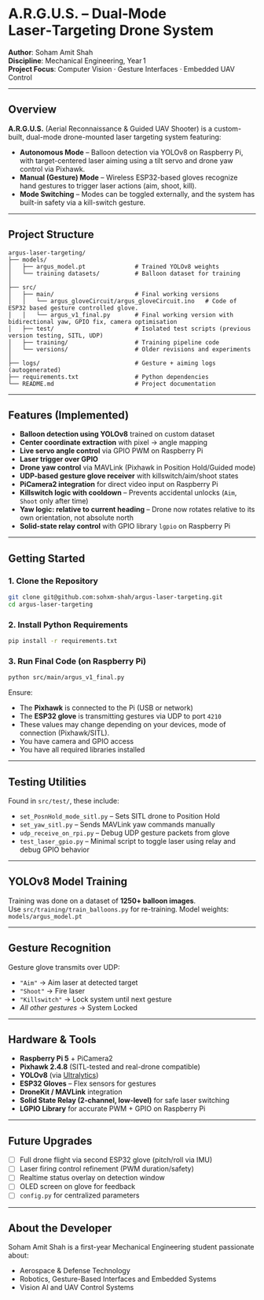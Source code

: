 # A.R.G.U.S. – Dual‑Mode Laser‑Targeting Drone System

**Author**: Soham Amit Shah  
**Discipline**: Mechanical Engineering, Year 1  
**Project Focus**: Computer Vision · Gesture Interfaces · Embedded UAV Control

---

## Overview

**A.R.G.U.S.** (Aerial Reconnaissance & Guided UAV Shooter) is a custom-built, dual-mode drone-mounted laser targeting system featuring:

- **Autonomous Mode** – Balloon detection via YOLOv8 on Raspberry Pi, with target-centered laser aiming using a tilt servo and drone yaw control via Pixhawk.
- **Manual (Gesture) Mode** – Wireless ESP32-based gloves recognize hand gestures to trigger laser actions (aim, shoot, kill).
- **Mode Switching** – Modes can be toggled externally, and the system has built-in safety via a kill-switch gesture.

---

## Project Structure

```
argus-laser-targeting/
├── models/
│   ├── argus_model.pt              # Trained YOLOv8 weights
│   └── training datasets/          # Balloon dataset for training
│
├── src/
│   ├── main/                       # Final working versions
│   │   └── argus_gloveCircuit/argus_gloveCircuit.ino   # Code of ESP32 based gesture controlled glove.
│   │   └── argus_v1_final.py       # Final working version with bidirectional yaw, GPIO fix, camera optimisation
│   ├── test/                       # Isolated test scripts (previous version testing, SITL, UDP)
│   ├── training/                   # Training pipeline code
│   └── versions/                   # Older revisions and experiments
│
├── logs/                           # Gesture + aiming logs (autogenerated)
├── requirements.txt                # Python dependencies
└── README.md                       # Project documentation
```

---

## Features (Implemented)

- **Balloon detection using YOLOv8** trained on custom dataset
- **Center coordinate extraction** with pixel → angle mapping
- **Live servo angle control** via GPIO PWM on Raspberry Pi
- **Laser trigger over GPIO**
- **Drone yaw control** via MAVLink (Pixhawk in Position Hold/Guided mode)
- **UDP-based gesture glove receiver** with killswitch/aim/shoot states
- **PiCamera2 integration** for direct video input on Raspberry Pi
- **Killswitch logic with cooldown** – Prevents accidental unlocks (`Aim`, `Shoot` only after time)
- **Yaw logic: relative to current heading** – Drone now rotates relative to its own orientation, not absolute north  
- **Solid-state relay control** with GPIO library `lgpio` on Raspberry Pi

---

## Getting Started

### 1. Clone the Repository
```bash
git clone git@github.com:sohxm-shah/argus-laser-targeting.git
cd argus-laser-targeting
```

### 2. Install Python Requirements
```bash
pip install -r requirements.txt
```

### 3. Run Final Code (on Raspberry Pi)
```bash
python src/main/argus_v1_final.py
```

Ensure:
- The **Pixhawk** is connected to the Pi (USB or network)
- The **ESP32 glove** is transmitting gestures via UDP to port `4210`
- These values may change depending on your devices, mode of connection (Pixhawk/SITL).
- You have camera and GPIO access
- You have all required libraries installed

---

## Testing Utilities

Found in `src/test/`, these include:
- `set_PosnHold_mode_sitl.py` – Sets SITL drone to Position Hold
- `set_yaw_sitl.py` – Sends MAVLink yaw commands manually
- `udp_receive_on_rpi.py` – Debug UDP gesture packets from glove
- `test_laser_gpio.py` – Minimal script to toggle laser using relay and debug GPIO behavior

---

## YOLOv8 Model Training

Training was done on a dataset of **1250+ balloon images**.  
Use `src/training/train_balloons.py` for re-training. Model weights: `models/argus_model.pt`

---

## Gesture Recognition

Gesture glove transmits over UDP:
- `"Aim"` → Aim laser at detected target
- `"Shoot"` → Fire laser
- `"Killswitch"` → Lock system until next gesture
- *All other gestures* → System Locked

---

## Hardware & Tools

- **Raspberry Pi 5** + PiCamera2
- **Pixhawk 2.4.8** (SITL-tested and real-drone compatible)
- **YOLOv8** (via [Ultralytics](https://github.com/ultralytics/ultralytics))
- **ESP32 Gloves** – Flex sensors for gestures
- **DroneKit / MAVLink** integration
- **Solid State Relay (2-channel, low-level)** for safe laser switching
- **LGPIO Library** for accurate PWM + GPIO on Raspberry Pi

---

## Future Upgrades

- [ ] Full drone flight via second ESP32 glove (pitch/roll via IMU)
- [ ] Laser firing control refinement (PWM duration/safety)
- [ ] Realtime status overlay on detection window
- [ ] OLED screen on glove for feedback
- [ ] `config.py` for centralized parameters

---

## About the Developer

Soham Amit Shah is a first-year Mechanical Engineering student passionate about:
- Aerospace & Defense Technology
- Robotics, Gesture-Based Interfaces and Embedded Systems
- Vision AI and UAV Control Systems